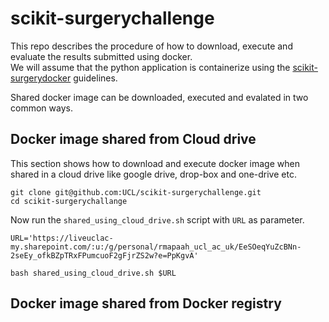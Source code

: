 # scikit-surgerychallenge
This repo describes the procedure of how to download, execute and evaluate the results submitted using docker.   
We will assume that the python application is containerize using the [scikit-surgerydocker](https://github.com/UCL/scikit-surgerydocker) guidelines.

Shared docker image can be downloaded, executed and evalated in two common ways.   


## Docker image shared from Cloud drive

This section shows how to download and execute docker image when shared in a cloud drive like google drive, drop-box and one-drive etc.
```
git clone git@github.com:UCL/scikit-surgerychallenge.git
cd scikit-surgerychallange
```
Now run the `shared_using_cloud_drive.sh` script with `URL` as parameter.
```
URL='https://liveuclac-my.sharepoint.com/:u:/g/personal/rmapaah_ucl_ac_uk/EeSOeqYuZcBNn-2seEy_ofkBZpTRxFPumcuoF2gFjrZS2w?e=PpKgvA'

bash shared_using_cloud_drive.sh $URL 
```



## Docker image shared from Docker registry

